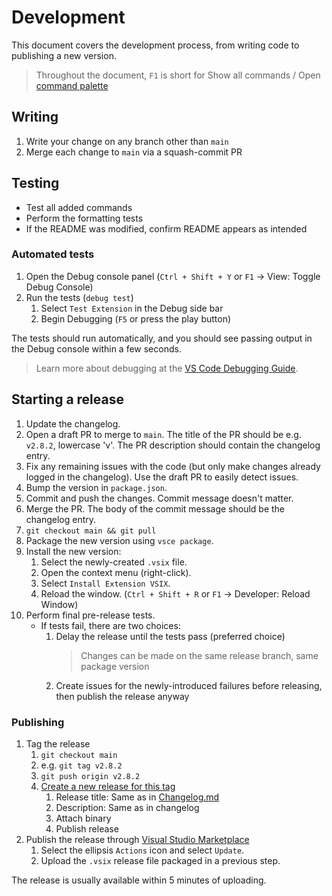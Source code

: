 # Development

This document covers the development process, from writing code to publishing a new version.

> Throughout the document, `F1` is short for Show all commands / Open [command palette](https://code.visualstudio.com/api/ux-guidelines/command-palette)

## Writing

1. Write your change on any branch other than `main`
1. Merge each change to `main` via a squash-commit PR

## Testing

-   Test all added commands
-   Perform the formatting tests
-   If the README was modified, confirm README appears as intended

### Automated tests

1. Open the Debug console panel (`Ctrl + Shift + Y` or `F1` -> View: Toggle Debug Console)
1. Run the tests (`debug test`)
    1. Select `Test Extension` in the Debug side bar
    1. Begin Debugging (`F5` or press the play button)

The tests should run automatically, and you should see passing output in the Debug console within a few seconds.

> Learn more about debugging at the [VS Code Debugging Guide](https://code.visualstudio.com/Docs/editor/debugging).

## Starting a release

1.  Update the changelog.
1.  Open a draft PR to merge to `main`. The title of the PR should be e.g. `v2.8.2`, lowercase 'v'. The PR description should contain the changelog entry.
1.  Fix any remaining issues with the code (but only make changes already logged in the changelog). Use the draft PR to easily detect issues.
1.  Bump the version in `package.json`.
1.  Commit and push the changes. Commit message doesn't matter.
1.  Merge the PR. The body of the commit message should be the changelog entry.
1.  `git checkout main && git pull`
1.  Package the new version using `vsce package`.
1.  Install the new version:
    1. Select the newly-created `.vsix` file.
    1. Open the context menu (right-click).
    1. Select `Install Extension VSIX`.
    1. Reload the window. (`Ctrl + Shift + R` or `F1` -> Developer: Reload Window)
1.  Perform final pre-release tests.
    -   If tests fail, there are two choices:
        1. Delay the release until the tests pass (preferred choice)
            > Changes can be made on the same release branch, same package version
        1. Create issues for the newly-introduced failures before releasing, then publish the release anyway

### Publishing

1. Tag the release
    1. `git checkout main`
    1. e.g. `git tag v2.8.2`
    1. `git push origin v2.8.2`
    1. [Create a new release for this tag](https://github.com/mark-wiemer/vscode-autohotkey-plus-plus/tags)
        1. Release title: Same as in [Changelog.md](../Changelog.md)
        1. Description: Same as in changelog
        1. Attach binary
        1. Publish release
1. Publish the release through [Visual Studio Marketplace](https://marketplace.visualstudio.com/manage/publishers/mark-wiemer)
    1. Select the ellipsis `Actions` icon and select `Update`.
    1. Upload the `.vsix` release file packaged in a previous step.

The release is usually available within 5 minutes of uploading.
